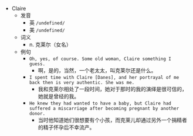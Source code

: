 - Claire
  - 发音
    - 英 `/undefined/`
    - 美 `/undefined/`
  - 词义
    - n. 克莱尔（女名）
  - 例句
    - `Oh, yes, of course. Some old woman, Claire something I guess.`
      - 啊，是的，当然，一个老太太，叫克莱尔还是什么。
    - `I spent time with Claire [Danes], and her portrayal of me back then is very authentic. She was me.`
      - 我和克莱尔相处了一段时间，她对于那时的我的演绎是很可信的，她就是曾经的我。
    - `He knew they had wanted to have a baby, but Claire had suffered a miscarriage after becoming pregnant by another donor.`
      - 当时他知道她们很想要有个小孩，而克莱儿却通过另外一个捐精者的精子怀孕后不幸流产。

